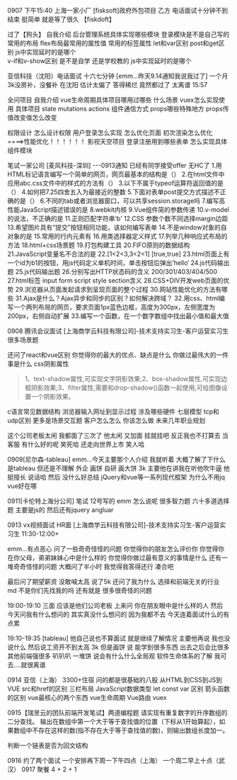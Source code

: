 0907 下午15:40
上海一家小厂 [fisksoft]政府外包项目 乙方 电话面试十分钟不到结束 挺简单 就是等了很久
【fiskdoft】

过了【狗头】
自我介绍 
后台管理系统具体实现哪些模块
登录模块是不是自己写的 
常用的布局
flex布局最常用的属性值
常用的标签属性
let和var区别
post和get区别
js中实现延时的是哪个                
v-if和v-show区别
是不是自学 还是学校教的
js中实现延时的是哪个




亚信科技（沈阳）电话面试 十六七分钟
[emm...昨天9.14通知我说我过了] 一个月3k没房补，没餐补 在沈阳 估计太偏了 答得稀烂 竟然都过了 太离谱
15:57

全问项目
自我介绍
vue生命周期具体项目哪用过哪些 什么场景
vuex怎么实现使用 具体项目
state mutations actions
组件通信方式 
props哪些特殊地方 props传值改变值怎么改变 

权限设计   怎么设计权限    用户登录怎么实现
怎么优化页面 初次渲染怎么优化                              ====>性能优化！！！！！！
影视天空项目 登录注册用到哪些表单 怎么实现具体组件模块





笔试一家公司  [麦风科技-深圳]       ---0913通知 已经有同学接受offer 无HC了
1.用HTML标记语言编写一个简单的网页，网页最基本的结构是（）
2.在html文件中应用abc.css文件中的样式的方法有（）
3.以下不属于typeof运算符返回值的是（）
4.如何把7.25四舍五入为最接近的整数
5.下面对表单post提交方式描述不正确的是（）
6.不同的tab或者浏览器窗口，可以共享session.storage吗
7.编写高性能JavaScript描述错误的是
8.webkit内核
9.Vue组件简的参数传递
10.v-model的说法，不正确的是
11.正则匹配字符串‘b'
12.CSS 参数个数不同选择margin边距
13.希望图片具有“提交”按钮相同功能，该如何编写表单
14.不是window对象的自对象的是
15.常用的行内元素有
16.用类选择器定义样式
17.列举几种响应式布局的方法
18.html+css场景题
19.打包构建工具
20.FIFO原则的数据结构
21.JavaScript变量名不合法的是
22.[1<2<3,3<2<1]                            [true,true]
23.html页面上有一个id为b1的按钮，用js代码定义单机时间，单击按钮后弹出’hello‘
24.js代码输出题
25.js代码输出题
26.分别写出HTTP状态码的含义 200/301/403/404/500
27.html标签 input form script style section含义
28.CSS+DIV开发web页面的优势
29.浏览器从页面发起请求到呈现页面的整个过程
30.网站性能优化的方法有哪些
31.Ajax是什么？Ajax异步和同步的区别？如何解决跨域？
32.用css、html编写一个两列布局的网页，要求页面1px蓝色边框，高度为300px，左侧宽度为200px，右侧自动扩展
33.编写一个函数，在一个数字数组中找出最小值和最大值


0908 腾讯会议面试 [上海商学云科技有限公司]-技术支持实习生-客户运营实习生
很多场景题

还问了react和vue区别
你觉得你的最大的优点、缺点是什么
你做过最伟大的一件事是什么
css阴影属性             
> 1、text-shadow属性,可实现文字阴影效果;2、box-shadow属性,可实现边框阴影效果;3、filter属性,需要和drop-shadow()函数一起使用,可给图像设置一个阴影效果。

c语言常见数据结构
浏览器输入网址到显示过程 涉及哪些硬件
七层模型 tcp和udp区别
更多是场景交互题 客户怎么怎么 你该怎么做 
未来几年职业规划

这个公司老板太闲 我都面了三次了 他太闲 又加面 挂就挂吧 反正我也不打算去 当客服 有什么好的呢 笑死哈 还走向世界上市 笑人哈

0909[尼尔森-tableau]
emm...今天主要那个人介绍 我就听着 大概了解了下什么是tableau 但还是不理解
外企 画饼 自研 画大饼 3k 主要他在讲我在听他吹牛逼 他 挺擅长 说话哈 然后 没什么好总结 jQuery和vue等一系列现代框架 为什么不用jq vue好在哪

0911[卡伦特上海分公司]  笔试 
12号写的 emm 怎么说呢 很多智力题 六十多道选择题 主要是js的 然后还有jquery angluar

0913 vx视频面试 HR面 [上海商学云科技有限公司]-技术支持实习生-客户运营实习生  11:30-12:00+

emm...有点恶心 问了一些奇奇怪怪的问题 你觉得你的朋友怎么评价你 你觉得你在你父母，弟弟妹妹心中是什么样的
你觉得你做过最有意义的事情是什么 还有一堆奇奇怪怪的问题 大概问了半小时 我觉得我答得还行 凑合吧

最后问了期望薪资 没敢喊太高 说了5k 还问了我为什么 选择和前端无关的行业 md 不是你们先找我的吗 
还有就是 很多很奇怪的问题 

19:00-19:10 三面 应该是他们公司老板 上来问 你在朋友眼中是什么样的人 然后 今天问我有什么想问的 其实真没什么想问的 因为我都不去 今天连着面试什么的有点累

19:10-19:35 [tableau] 他自己说也不算面试 就是继续了解情况 主要他再说 我也没说什么 然后说工资开不到太高 3k 但是画饼 说 能学到很多东西 出去之后会比很多其他前端强很多 叭叭叭 一堆饼 说会有什么什么全局观 软件生命体系的了解 我可去....就很离谱 



0914 亚信（上海） 3300+住宿
问的都是很基础的八股
从HTML到CSS到JS到VUE
src和href的区别
三栏布局
JavaScript数据类型
let const var 区别
箭头函数的区别
vue最核心的两个东西
vue生命周期
Vue路由
vuex


0915【瑞昱云的团队前端开发笔试】两道编程题
请实现有重复数字的升序数组的二分查找。
输出在数组中第一个大于等于查找值的位置（下标从1开始算起），如果数组中不存在这样的数(指不存在大于等于查找值的数)，则输出数组长度加一。

判断一个链表是否为回文结构

0916  约了两个面试 一个安排再下周一下午四点（上海） 一个周二早上十点（武汉）
0917  聚餐 4 + 2 + 1